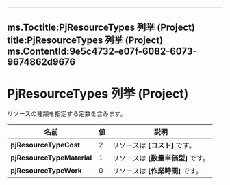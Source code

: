 

---
ms.Toctitle:PjResourceTypes 列挙 (Project)
title:PjResourceTypes 列挙 (Project)
ms.ContentId:9e5c4732-e07f-6082-6073-9674862d9676
---
# PjResourceTypes 列挙 (Project)




リソースの種類を指定する定数を含みます。

|**名前**|**値**|**説明**|
|---|---|---|
|**pjResourceTypeCost**|2|リソースは **[コスト]** です。|
|**pjResourceTypeMaterial**|1|リソースは **[数量単価型]** です。|
|**pjResourceTypeWork**|0|リソースは **[作業時間]** です。|




